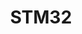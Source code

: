 ---
title: "STM32"
layout: category
permalink: /Embedded/STM32/
author_profile: true
sidebar_main: true
sidebar:
    nav: "docs"
---